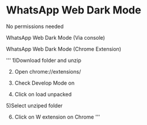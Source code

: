 # WhatsApp Web Dark Mode

No permissions needed

WhatsApp Web Dark Mode (Via console)

WhatsApp Web Dark Mode (Chrome Extension)

'''
  1)Download folder and unzip

  2) Open chrome://extensions/
  
  3) Check Develop Mode on
  
  4) Click on load unpacked
  
  5)Select unziped folder
  
  6) Click on W extension on Chrome
'''
